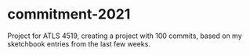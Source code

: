 # commitment-2021
Project for ATLS 4519, creating a project with 100 commits, based on my sketchbook entries from the last few weeks. 
